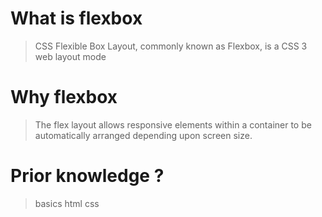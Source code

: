 # What is flexbox

> CSS Flexible Box Layout, commonly known as Flexbox, is a CSS 3 web layout mode

# Why flexbox

> The flex layout allows responsive elements within a container to be automatically arranged depending upon screen size.

# Prior knowledge ?

> basics html css
